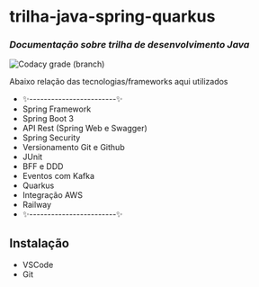 # trilha-java-spring-quarkus
### _Documentação sobre trilha de desenvolvimento Java_

![Codacy grade (branch)](https://img.shields.io/codacy/grade/:projectId/:branch)

Abaixo relação das tecnologias/frameworks aqui utilizados

- ✨------------------------✨
- Spring Framework
- Spring Boot 3
- API Rest (Spring Web e Swagger)
- Spring Security
- Versionamento Git e Github
- JUnit
- BFF e DDD
- Eventos com Kafka
- Quarkus
- Integração AWS
- Railway
- ✨------------------------✨

## Instalação

- VSCode
- Git

